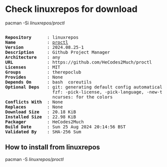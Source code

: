 # Check linuxrepos for download

pacman -Si *linuxrepos/proctl*

<div class="highlight"><pre class="highlight"><text>
<b>Repository</b>      : linuxrepos
<b>Name</b>            : <a href="../../x86_64/proctl-2024.08.25-1-any.pkg.tar.zst">proctl</a>
<b>Version</b>         : 2024.08.25-1
<b>Description</b>     : Github Project Manager
<b>Architecture</b>    : any
<b>URL</b>             : https://github.com/HeCodes2Much/proctl
<b>Licenses</b>        : MIT
<b>Groups</b>          : therepoclub
<b>Provides</b>        : None
<b>Depends On</b>      : bash  coreutils
<b>Optional Deps</b>   : git: generating default config automatically
                  fzf: -pick-license, -pick-language, -new-template flags
                  ncurses: for the colors
<b>Conflicts With</b>  : None
<b>Replaces</b>        : None
<b>Download Size</b>   : 20.18 KiB
<b>Installed Size</b>  : 22.98 KiB
<b>Packager</b>        : HeCodes2Much <wayne6324@gmail.com>
<b>Build Date</b>      : Sun 25 Aug 2024 20:14:56 BST
<b>Validated By</b>    : SHA-256 Sum
</text></pre></div>

## How to install from linuxrepos

pacman -S *linuxrepos/proctl*
